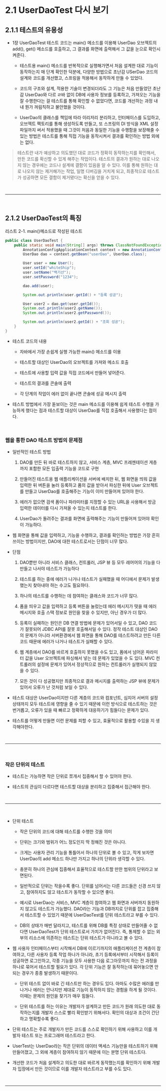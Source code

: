 # 2.1 UserDaoTest 다시 보기

## 2.1.1 테스트의 유용성

- 1장 UserDaoTest 테스트 코드는 main() 메소드를 이용해 UserDao 오브젝트의 add(), get() 메소드를 호출하고, 그 결과를 화면에 출력해서 그 값을 눈으로 확인시켜준다.

   - 테스트용 main() 메소드를 반복적으로 실행해가면서 처음 설계한 대로 기능이 동작하는지 매 단계 확인한 덕분에, 다양한 방법으로 초난감 USerDao 코드의 설계와 코드를 개선했고, 스프링을 적용해서 동작하게 만들 수 있었다.

   - 코드의 구조와 설계, 적용한 기술이 변경되더라도 그 기능은 처음 만들었던 초난감 UserDao와 다르 ㄹ바 없이 DB에 사용자 정보를 등록하고, 가져오는 기능을 잘 수행한다는 걸 테스트를 통해 확인할 수 없었다면, 코드를 개선하는 과정 내내 뭔가 꺼림칙하고 불안했을 것이다.

   - UserDao의 클래스를 책임에 따라 이리저리 분리하고, 인터페이스를 도입하고, 오브젝트 팩토리를 통해 생성하도록 만들고, 또 스프링의 DI 방식을 XML 설정파일까지 써서 적용했을 때 그것이 처음과 동일한 기능을 수행함을 보장해줄 수 있는 방법은 테스트를 통해 직접 기능을 동작시켜서 결과를 확인하는 방법 외에는 없다. 

> 테스트란 내가 예상하고 의도했던 대로 코드가 정확히 동작하는지를 확인해서, 만든 코드를 확신할 수 있게 해주는 작업이다. 테스트의 결과가 원하는 대로 나오지 않는 경우에는 코드나 설계에 결함이 있음을 알 수 있다. 이를 통해 원하는 대로 나오지 않는 제거해가는 작업, 일명 디버깅을 거치게 되고, 최종적으로 테스트가 성공하면 모든 결함이 제거됐다는 확신을 얻을 수 있다.


<br />
<hr />
<br />

## 2.1.2 UserDaoTest의 특징

리스트 2-1. main()메소드로 작성된 테스트
```Java
public class UserDaoTest {
    public static void main(String[] args) throws ClassNotFoundException, SQLException {
        AnnotationConfigApplicationContext context = new AnnotationConfigApplicationContext(DaoFactory.class);
        UserDao dao = context.getBean("userDao", UserDao.class);

        User user = new User();
        user.setId("whiteShip");
        user.setName("백기선");
        user.setPassword("1234");

        dao.add(user);

        System.out.println(user.getId() + "등록 성공");

        User user2 = dao.get(user.getId());
        System.out.println(user2.getName());
        System.out.println(user2.getPassword());

        System.out.println(user2.getId() + "조회 성공");
    }
}
```

- 테스트 코드의 내용
  
  - 자바에서 가장 손쉽게 실행 가능한 main() 메소드를 이용
  
  - 테스트할 대상인 UserDao의 오브젝트를 가져와 메소드 호출

  - 테스트에 사용할 입력 값을 직접 코드에서 만들어 넣어준다.

  - 테스트의 결과를 콘솔에 출력
  
  - 각 단계의 작업이 에러 없이 끝나면 콘솔에 성공 메시지 출력

- 테스트 방법에서 가장 돋보이는 것은 main 메소드를 이용해 쉽게 테스트 수행을 가능하게 했다는 점과 테스트할 대상이 UserDao를 직접 호출해서 사용했다는 점이다.

<br />

### 웹을 통한 DAO 테스트 방법의 문제점

   - 일반적인 테스트 방법
       
       1. DAO를 만든 뒤 바로 테스트하지 않고, 서비스 계층, MVC 프레젠테이션 게층까지 포함한 모든 입출력 기능을 코드로 구현
       
       2. 만들어진 테스트용 웹 애플리케이션을  서버에 배치한 뒤, 웹 화면을 띄워 값을 입력한 뒤 버튼을 눌러 등록하고 폼의 값을 받아서 파싱한 뒤에 User 오브젝트를 만들고 UserDao를 호출해주는 기능이 이미 만들어져 있어야 한다.
       
       3. 에러가 없으면 검색 폼이나 파라미터를 지정할 수 있는 URL을 사용해서 방금 입력한 데이터를 다시 가져올 수 있는지 테스트를 한다. 
       
       4. UserDao가 돌려주는 결과를 화면에 출력해주는 기능이 만들어져 있어야 확인이 가능하다.

  - 웹 화면을 통해 값을 입력하고, 기능을 수행하고, 결과를 확인하는 방법은 가장 흔히 쓰이는 방법이지만, DAO에 대한 테스트로서는 단점이 너무 많다. 

  - 단점 
    
    1. DAO뿐만 아니라 서비스 클래스, 컨트롤러, JSP 뷰 등 모두 레어어의 기능을 다 만들고 나서야 테스트가 가능하다
    
    2. 테스트를 하는 중에 에러가 나거나 테스트가 실패했을 때 어디에서 문제가 발생했는지 찾아내야 하는 수고도 필요하다. 
    
    3. 하나의 테스트를 수행하는 데 참여하는 클래스와 코드가 너무 많다.

    4. 폼을 띄우고 값을 입력하고 등록 버튼을 눌렀는데 에러 메시지가 떳을 때 에러 메시지와 호출 스택 정보로 원인을 찾을 수 있지만, 아닌 경우가 더 많다.

    5. 등록이 실패하는 원인은 DB 연결 방법에 문제가 있어서일 수 있고, DAO 코드가 잘못되어 JDBC API를 잘못 호출해서일 수 있다. 정작 테스트 대상인 DAO의 문제가 아니라 서버환경에서 웹 화면을 통해 DAO를 테스트하려고 만든 다른 코드 때문에 에러가 나거나 테스트가 실패할 수 있다.

    6. 웹 계층에서 DAO를 바르게 호출하지 못했을 수도 있고, 폼에서 넘어온 파라미터 값을 User 오브젝트에 파싱해서 넣는 데 문제가 있었을 수 도 있다. MVC 컨트롤러의 설정에 문제가 있어서 정상적으로 원하는 컨트롤러가 실행되지 않았을 수 있다. 

    7. 모든 것이 다 성공했지만 최종적으로 결과 메시지를 출력하는 JSP 뷰에 문제가 있어서 오류가 난 것처럼 보일 수 있다.

  - 테스트 대상은 UserDao이지만 다른 계층의 코드와 컴포넌트, 심지어 서버의 설정 상태까지 모두 테스트에 영향을 줄 수 있기 때문에 이런 방식으로 테스트하는 것은 번거롭고, 오류가 있을 때 빠르고 정확하게 대응하기가 힘들다는 문제가 있다.

  - 테스트를 어떻게 만들면 이런 문제를 피할 수 있고, 효율적으로 활용할 수있을 지 생각해야한다.

<br />
<hr />
<br />

### 작은 단위의 테스트

- 테스트는 가능하면 작은 단위로 쪼개서 집중해서 할 수 있어야 한다.

- 테스트의 관심이 다르다면 테스트할 대상을 분리하고 집중해서 접근해야 한다.

<br />
<hr />
<br />

- 단위 테스트
  
  - 작은 단위의 코드에 대해 테스트를 수행한 것을 의미
  
  - 단위는 크기와 범위가 어느 정도인지 딱 정해진 것은 아니다. 
  
  - 크게는 사용자 관리 기능을 통틀어서 하나의 단위로 볼 수 있고, 작게 보자면 UserDao의 add 메소드 하나만 가지고 하나의 단위라 생각할 수 있다.

  - 충분히 하나의 관심에 집중해서 효율적으로 테스트할 만한 범위의 단위라고 보면된다.

  - 일반적으로 단위는 작을수록 좋다. 단위를 넘어서는 다른 코드들은 신경 쓰지 않고, 참여하지도 않고 테스트가 동작할 수 있으면 좋다.

  - 예시로  UserDao는 서비스, MVC 계층이 참여하고 웹 화면과 서버까지 동원하지 않고도 테스트가 가능했다. DAO라는 기능과 DB까지로 단위를 잡고 집중해서 테스트할 수 있었기 때문에 UserDaoTest를 단위 테스트라고 부를 수 있다.

  - DB의 상태가 매번 달라지고, 테스트를 위해 DB를 특정 상태로 만들어줄 수 없다면 UserDaoTest가 단위 테스트로서 가치가 없어진다. 즉, 통제할 수 없는 외부의 리소스에 의존하는 테스트는 단위 테스트가 아니라고 볼 수 있다.

- 웹 사용자 인터페이스부터 시작해서 DB에 이르기까지의 애플리케이션 전 계층이 참여하고, 다른 사용자 등록 작업 하나가 아니라, 초기 등록에서부터 시작해서 등록이 성공하면 로그인하고, 각종 기능을 모두 사용한 다음 로그아웃까지 하는 전 과정을 하나로 묶어서 테스트할 필요가 있다. 각 단위 기능은 잘 동작하는데 묶어놓으면 안되는 경우가 종종 발생하기 때문이다. 

   - 단위 테스트 없이 바로 긴 테스트만 하는 경우도 있다. 아마도 수많은 에러를 만나거나 에러는 안나지만 제대로 기능이 동작하지 않는 경험을 하게 될 것이다. 이때는 문제의 원인을 찾기가 매우 힘들다.

  - 단위 테스트를 하는 이유는 개발자가 설계하고 만든 코드가 원래 의도한 대로 동작하는지를 개발자 스스로 빨리 확인받기 위해서다. 확인의 대상과 조건이 간단하고 명확할수록 좋다.


- 단위 테스트는 주로 개발자가 만든 코드를 스스로 확인하기 위해 사용하고 이를 개발자 테스트 또는 프로그래머 테스트라고 한다.

- UserTest는 UserDao라는 작은 단위의 데이터 액세스 기능만을 테스트하기 위해 만들어졌고, 그 외에 계층이 참여하지 않기 때문에 이는 분명 단위 테스트다. 

- 개선한 코드가 처음 설계하고 의도한 대로 바르게 동작했는지를 확인하기 위해 개발자 입장에서 만든 것이므로 이를 개발자 테스트라고 부를 수도 있다.

<br />
<hr />
<br />